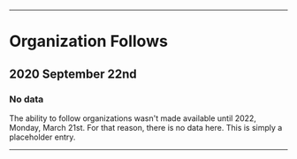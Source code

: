 
***

# Organization Follows

## 2020 September 22nd

### No data

The ability to follow organizations wasn't made available until 2022, Monday, March 21st. For that reason, there is no data here. This is simply a placeholder entry.

***
